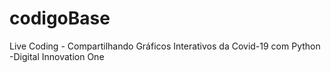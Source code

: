 # codigoBase
Live Coding - Compartilhando Gráficos Interativos da Covid-19 com Python -Digital Innovation One
